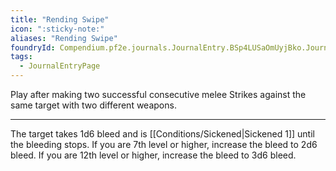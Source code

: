 ```yaml
---
title: "Rending Swipe"
icon: ":sticky-note:"
aliases: "Rending Swipe"
foundryId: Compendium.pf2e.journals.JournalEntry.BSp4LUSaOmUyjBko.JournalEntryPage.XHSXMcRaMOsbjoO1
tags:
  - JournalEntryPage
---
```

Play after making two successful consecutive melee Strikes against the same target with two different weapons.

* * *

The target takes 1d6 bleed and is [[Conditions/Sickened|Sickened 1]] until the bleeding stops. If you are 7th level or higher, increase the bleed to 2d6 bleed. If you are 12th level or higher, increase the bleed to 3d6 bleed.
